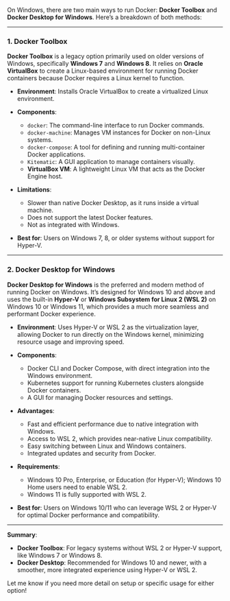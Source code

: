 On Windows, there are two main ways to run Docker: **Docker Toolbox** and **Docker Desktop for Windows**. Here’s a breakdown of both methods:

---

### 1. Docker Toolbox
**Docker Toolbox** is a legacy option primarily used on older versions of Windows, specifically **Windows 7** and **Windows 8**. It relies on **Oracle VirtualBox** to create a Linux-based environment for running Docker containers because Docker requires a Linux kernel to function.

- **Environment**: Installs Oracle VirtualBox to create a virtualized Linux environment.
- **Components**:
  - `docker`: The command-line interface to run Docker commands.
  - `docker-machine`: Manages VM instances for Docker on non-Linux systems.
  - `docker-compose`: A tool for defining and running multi-container Docker applications.
  - `Kitematic`: A GUI application to manage containers visually.
  - **VirtualBox VM**: A lightweight Linux VM that acts as the Docker Engine host.

- **Limitations**:
  - Slower than native Docker Desktop, as it runs inside a virtual machine.
  - Does not support the latest Docker features.
  - Not as integrated with Windows.

- **Best for**: Users on Windows 7, 8, or older systems without support for Hyper-V.

---

### 2. Docker Desktop for Windows
**Docker Desktop for Windows** is the preferred and modern method of running Docker on Windows. It’s designed for Windows 10 and above and uses the built-in **Hyper-V** or **Windows Subsystem for Linux 2 (WSL 2)** on Windows 10 or Windows 11, which provides a much more seamless and performant Docker experience.

- **Environment**: Uses Hyper-V or WSL 2 as the virtualization layer, allowing Docker to run directly on the Windows kernel, minimizing resource usage and improving speed.
- **Components**:
  - Docker CLI and Docker Compose, with direct integration into the Windows environment.
  - Kubernetes support for running Kubernetes clusters alongside Docker containers.
  - A GUI for managing Docker resources and settings.

- **Advantages**:
  - Fast and efficient performance due to native integration with Windows.
  - Access to WSL 2, which provides near-native Linux compatibility.
  - Easy switching between Linux and Windows containers.
  - Integrated updates and security from Docker.

- **Requirements**: 
  - Windows 10 Pro, Enterprise, or Education (for Hyper-V); Windows 10 Home users need to enable WSL 2.
  - Windows 11 is fully supported with WSL 2.

- **Best for**: Users on Windows 10/11 who can leverage WSL 2 or Hyper-V for optimal Docker performance and compatibility.

---

**Summary**:
- **Docker Toolbox**: For legacy systems without WSL 2 or Hyper-V support, like Windows 7 or Windows 8.
- **Docker Desktop**: Recommended for Windows 10 and newer, with a smoother, more integrated experience using Hyper-V or WSL 2.

Let me know if you need more detail on setup or specific usage for either option!
